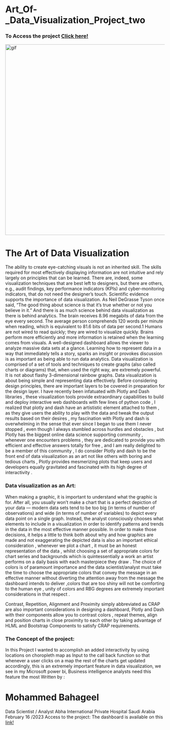 
# Art_Of-_Data_Visualization_Project_two
### To Access the project [Click here!](https://data-visualization-unemployment-dashboard.onrender.com/)
<p><img align="center" alt="gif" src="https://user-images.githubusercontent.com/119727641/219315695-0f75fff2-c8a3-4d80-a130-cc2483b91e16.gif" width="1000" height="600" /></p>


# The Art of Data Visualization
The ability to create eye-catching visuals is not an inherited skill. The skills required for most effectively displaying information are not intuitive and rely largely on principles that can be learned. There are, indeed, some visualization techniques that are best left to designers, but there are others, e.g., audit findings, key performance indicators (KPIs) and cyber-monitoring indicators, that do not need the designer’s touch.
Scientific evidence supports the importance of data visualization. As Neil DeGrasse Tyson once said, “The good thing about science is that it’s true whether or not you believe in it.” And there is as much science behind data visualization as there is behind analytics.
The brain receives 8.96 megabits of data from the eye every second. The average person comprehends 120 words per minute when reading, which is equivalent to 81.6 bits of data per second.1
Humans are not wired to read quickly; they are wired to visualize quickly. Brains perform more efficiently and more information is retained when the learning comes from visuals.
A well-designed dashboard allows the viewer to analyze massive data sets at a glance. Learning how to represent data in a way that immediately tells a story, sparks an insight or provokes discussion is as important as being able to run data analytics.
Data visualization is comprised of a set of tools and techniques to create graphs (also called charts or diagrams) that, when used the right way, are extremely powerful. It is not about flashy 3-dimensional rainbow 
graphs. Data visualization is about being simple and representing data effectively.
Before considering design principles, there are important layers to be covered in preparation for the design layer.
I have recently been infatuated with Plotly and Dash libraries , these visualization tools provide extraordinary capabilities to build and deploy interactive web dashboards with few lines of python code , I realized that plotly and dash have an artististic element attached to them , as they give users the ability to play with the data and tweak  the output results based on their desires , my fascination with Plotly and dash is overwhelming in the sense that ever since I began to use them I never stopped , even though I always stumbled across hurdles and obstacles , but Plotly has the biggest online data science supporting community , whenever one encounters problems , they are dedicated to provide you with efficient and effective answers totally for free , and I am really delighted to be a member of this community , I do consider Plotly and dash to be the front end of data visualization as an art not   like others   with boring and tedious charts , Plotly provides mesmerizing plots that keep users and developers equally gravitated and fascinated with its high degree of interactivity .

### Data visualization as an Art:
When making a graphic, it is important to understand what the graphic is for. After all, you usually won’t make a chart that is a perfect depiction of your data — modern data sets tend to be too big (in terms of number of observations) and wide (in terms of number of variables) to depict every data point on a single graph. Instead, the analyst consciously chooses what elements to include in a visualization in order to identify patterns and trends in the data in the most effective manner possible. In order to make those decisions, it helps a little to think both about why and how graphics are made and not exaggerating the depicted data is also an important ethical consideration , whenever we plot a chart , it must be an honest representation of the data , whilst choosing a set of appropriate colors for chart series and backgrounds which is quintessentially a work an artist performs on a daily basis with each masterpiece    they draw .
The choice of colors is of paramount importance and the data scientist/analyst must take the time to choose the appropriate colors that convey the message in an effective manner without diverting the attention away from the message the dashboard intends to deliver ,colors that are too shiny will not be comforting to the human eye , unity of colors and RBG degrees are extremely important considerations in that respect .


Contrast, Repetition, Alignment and Proximity simply abbreviated as CRAP are also important considerations in designing a dashboard, Plotly and Dash with their components allow you to contrast colors , repeat themes, align and position charts in close proximity to each other by taking advantage of HLML and Bootstrap Components to satisfy CRAP requirements. 
### The Concept of the project:
In this Project I wanted to accomplish an added interactivity by using locations on choropleth map as Input to the call back function so that whenever a user clicks on a map the rest of the charts get updated accordingly, this is an extremely important feature in data visualization, we see in my Microsoft power bi, Business intelligence analysts need this feature the most 
Written by :
# Mohammed Bahageel 
Data Scientist / Analyst
Abha International Private Hospital Saudi Arabia  
 February 16 /2023
Access to the project:
The dashboard is available on this [link!](https://data-visualization-unemployment-dashboard.onrender.com/)


   

